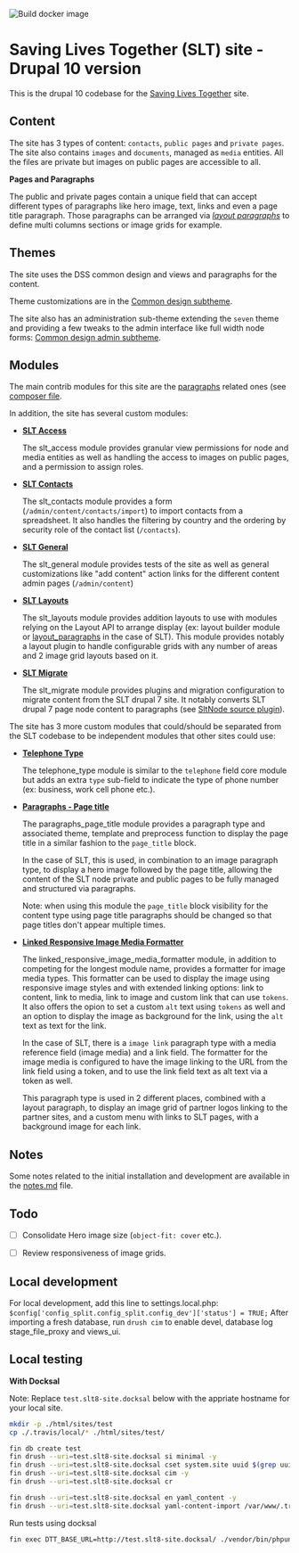 ![Build docker image](https://github.com/UN-OCHA/slt8-site/workflows/Build%20docker%20image/badge.svg)

Saving Lives Together (SLT) site - Drupal 10 version
====================================================

This is the drupal 10 codebase for the [Saving Lives Together](https://savinglivestogether.unocha.org) site.

Content
-------

The site has 3 types of content: `contacts`, `public pages` and `private pages`.
The site also contains `images` and `documents`, managed as `media` entities.
All the files are private but images on public pages are accessible to all.

**Pages and Paragraphs**

The public and private pages contain a unique field that can accept different
types of paragraphs like hero image, text, links and even a page title
paragraph. Those paragraphs can be arranged via [*layout paragraphs*](https://www.drupal.org/project/layout_paragraphs) to define
multi columns sections or image grids for example.

Themes
------

The site uses the DSS common design and views and paragraphs for the content.

Theme customizations are in the
[Common design subtheme](html/themes/custom/common_design_subtheme).

The site also has an administration sub-theme extending the `seven` theme and
providing a few tweaks to the admin interface like full width node forms:
[Common design admin subtheme](html/themes/custom/common_design_admin_subtheme).

Modules
-------

The main contrib modules for this site are the [paragraphs](https://www.drupal.org/project/paragraphs) related ones (see
[composer file](composer.json).

In addition, the site has several custom modules:

- [**SLT Access**](html/modules/custom/slt_access)

  The slt_access module provides granular view permissions for node and media
  entities as well as handling the access to images on public pages, and a
  permission to assign roles.

- [**SLT Contacts**](html/modules/custom/slt_contacts)

  The slt_contacts module provides a form (`/admin/content/contacts/import`) to
  import contacts from a spreadsheet. It also handles the filtering by country
  and the ordering by security role of the contact list (`/contacts`).

- [**SLT General**](html/modules/custom/slt_general)

  The slt_general module provides tests of the site as well as general
  customizations like "add content" action links for the different content
  admin pages (`/admin/content`)

- [**SLT Layouts**](html/modules/custom/slt_layouts)

  The slt_layouts module provides addition layouts to use with modules relying
  on the Layout API to arrange display (ex: layout builder module or
  [layout_paragraphs](https://www.drupal.org/project/layout_paragraphs) in the
  case of SLT). This module provides notably a layout plugin to handle
  configurable grids with any number of areas and 2 image grid layouts based on
  it.

- [**SLT Migrate**](html/modules/custom/slt_migrate)

  The slt_migrate module provides plugins and migration configuration to migrate
  content from the SLT drupal 7 site. It notably converts SLT drupal 7 page
  node content to paragraphs (see [SltNode source plugin](html/modules/custom/slt_migrate/src/Plugin/migrate/source/SltNode.php)).

The site has 3 more custom modules that could/should be separated from the SLT
codebase to be independent modules that other sites could use:

- [**Telephone Type**](html/modules/custom/telephone_type)

  The telephone_type module is similar to the `telephone` field core module but
  adds an extra `type` sub-field to indicate the type of phone number (ex:
  business, work cell phone etc.).

- [**Paragraphs - Page title**](html/modules/custom/paragraphs_page_title)

  The paragraphs_page_title module provides a paragraph type and associated
  theme, template and preprocess function to display the page title in a
  similar fashion to the `page_title` block.

  In the case of SLT, this is used, in combination to an image paragraph type,
  to display a hero image followed by the page title, allowing the content of
  the SLT node private and public pages to be fully managed and structured via
  paragraphs.

  Note: when using this module the `page_title` block visibility for the
  content type using page title paragraphs should be changed so that page titles
  don't appear multiple times.

- [**Linked Responsive Image Media Formatter**](html/modules/custom/linked_responsive_image_media_formatter)

  The linked_responsive_image_media_formatter module, in addition to competing
  for the longest module name, provides a formatter for image media types. This
  formatter can be used to display the image using responsive image styles and
  with extended linking options: link to content, link to media, link to image
  and custom link that can use `tokens`. It also offers the opion to set a
  custom `alt` text using `tokens` as well and an option to display the image
  as background for the link, using the `alt` text as text for the link.

  In the case of SLT, there is a `image link` paragraph type with a media
  reference field (image media) and a link field. The formatter for the image
  media is configured to have the image linking to the URL from the link field
  using a token, and to use the link field text as alt text via a token as well.

  This paragraph type is used in 2 different places, combined with a layout
  paragraph, to display an image grid of partner logos linking to the partner
  sites, and a custom menu with links to SLT pages, with a background image for
  each link.


Notes
-----

Some notes related to the initial installation and development are available in
the [notes.md](notes.md) file.

Todo
----

- [ ] Consolidate Hero image size (`object-fit: cover` etc.).
- [ ] Review responsiveness of image grids.


Local development
-------------

For local development, add this line to settings.local.php:
`$config['config_split.config_split.config_dev']['status'] = TRUE;`
After importing a fresh database, run `drush cim` to enable devel, database log
stage_file_proxy and views_ui.

Local testing
-------------

**With Docksal**

Note: Replace `test.slt8-site.docksal` below with the appriate hostname for
your local site.

```bash
mkdir -p ./html/sites/test
cp ./.travis/local/* ./html/sites/test/

fin db create test
fin drush --uri=test.slt8-site.docksal si minimal -y
fin drush --uri=test.slt8-site.docksal cset system.site uuid $(grep uuid ./config/system.site.yml | awk '{print $2}') -y
fin drush --uri=test.slt8-site.docksal cim -y
fin drush --uri=test.slt8-site.docksal cr

fin drush --uri=test.slt8-site.docksal en yaml_content -y
fin drush --uri=test.slt8-site.docksal yaml-content-import /var/www/.travis/
```

Run tests using docksal

```bash
fin exec DTT_BASE_URL=http://test.slt8-site.docksal/ ./vendor/bin/phpunit --debug --colors --testsuite=existing-site,existing-site-javascript --printer '\Drupal\Tests\Listeners\HtmlOutputPrinter'
```
